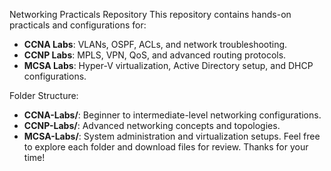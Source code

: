 Networking Practicals Repository
This repository contains hands-on practicals and configurations for: 
- **CCNA Labs**: VLANs, OSPF, ACLs, and network troubleshooting.
- **CCNP Labs**: MPLS, VPN, QoS, and advanced routing protocols.
- **MCSA Labs**: Hyper-V virtualization, Active Directory setup, and DHCP configurations.

Folder Structure:
- **CCNA-Labs/**: Beginner to intermediate-level networking configurations.
- **CCNP-Labs/**: Advanced networking concepts and topologies.
- **MCSA-Labs/**: System administration and virtualization setups.
Feel free to explore each folder and download files for review.
Thanks for your time!
